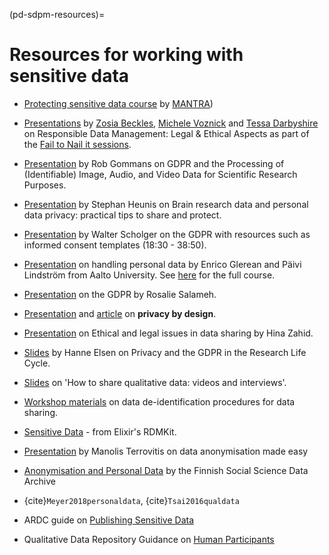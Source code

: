 (pd-sdpm-resources)=
# Resources for working with sensitive data 

* [Protecting sensitive data course](https://mantra.ed.ac.uk/protectingsensitivedata/) by [MANTRA]([https://mantra.edina.ac.uk](https://mantra.ed.ac.uk/))) 

* [Presentations](https://www.youtube.com/watch?v=J9kWkzK83i4&list=PLyeHH3bEQqIbgbw75gheV27nFF2ctPPpR&index=1) by [Zosia Beckles](https://youtu.be/J9kWkzK83i4), [Michele Voznick](https://youtu.be/w5v5d6r6irs) and [Tessa Darbyshire](https://youtu.be/jEFu1ykVI_I) on Responsible Data Management: Legal & Ethical Aspects as part of the [Fail to Nail it sessions](https://www.youtube.com/c/AI4ScientificDiscovery).

* [Presentation](https://www.youtube.com/watch?v=H2mv6q4WwOU&) by Rob Gommans on GDPR and the Processing of (Identifiable) Image, Audio, and Video Data for Scientific Research Purposes.

* [Presentation](https://youtu.be/_3bufely0c0) by Stephan Heunis on Brain research data and personal data privacy: practical tips to share and protect.

* [Presentation](https://youtu.be/eAKhI0qde2w?t=1104) by Walter Scholger on the GDPR with resources such as informed consent templates (18:30 - 38:50).

* [Presentation](https://www.youtube.com/watch?v=PSe2V1KTQ8w&) on handling personal data by Enrico Glerean and Päivi Lindström from Aalto University. 
See [here](https://www.aalto.fi/en/services/rdm-training) for the full course.

* [Presentation](https://www.youtube.com/watch?v=J457qBdQ3xo) on the GDPR by Rosalie Salameh.

* [Presentation](https://vimeo.com/362161972) and [article](https://www.smashingmagazine.com/2017/07/privacy-by-design-framework/ ) on **privacy by design**.

* [Presentation](https://www.youtube.com/watch?v=2WebuDlzEIw&list=PLG87Imnep1Sln3F69_kBROUrIbT5iderf&index=2) on Ethical and legal issues in data sharing by Hina Zahid.

* [Slides](https://osf.io/5xhya/) by Hanne Elsen on Privacy and the GDPR in the Research Life Cycle. 

* [Slides](https://www.rd-alliance.org/slides-webinar-how-share-qualitative-data-videos-and-interviews-october-27-2021) on 'How to share qualitative data: videos and interviews'.

* [Workshop materials](https://osf.io/em3da/) on data de-identification procedures for data sharing.

* [Sensitive Data](https://rdmkit.elixir-europe.org/sensitive_data) - from Elixir's RDMKit.
 
* [Presentation](https://www.youtube.com/watch?v=9wu_xGeYsQw) by Manolis Terrovitis on data anonymisation made easy
 
* [Anonymisation and Personal Data](https://www.fsd.tuni.fi/en/services/data-management-guidelines/anonymisation-and-identifiers/) by the Finnish Social Science Data Archive

* {cite}`Meyer2018personaldata`, {cite}`Tsai2016qualdata`

* ARDC guide on [Publishing Sensitive Data](https://doi.org/10.5281/zenodo.7259742)

* Qualitative Data Repository Guidance on [Human Participants](https://qdr.syr.edu/guidance/human-participants)



